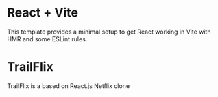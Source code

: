 # React + Vite

This template provides a minimal setup to get React working in Vite with HMR and some ESLint rules.

# TrailFlix
TrailFlix is a based on React.js Netflix clone
